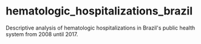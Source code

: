 # hematologic_hospitalizations_brazil
Descriptive analysis of hematologic hospitalizations in Brazil's public health system from 2008 until 2017.
